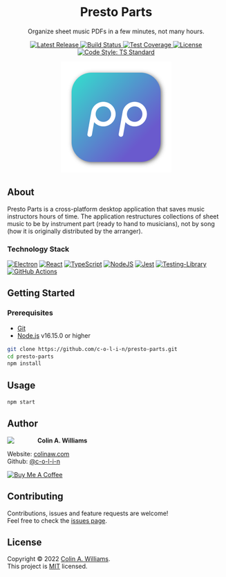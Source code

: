<h1 align="center">Presto Parts</h1>

<p align="center">Organize sheet music PDFs in a few minutes, not many hours.</p>

<div align="center">
  <a href="https://github.com/c-o-l-i-n/presto-parts/releases/latest">
    <img alt="Latest Release" src="https://img.shields.io/github/v/release/c-o-l-i-n/presto-parts?include_prereleases&label=latest%20release" />
  </a>
  <a href="https://github.com/c-o-l-i-n/presto-parts/actions">
    <img alt="Build Status" src="https://img.shields.io/github/actions/workflow/status/c-o-l-i-n/presto-parts/build.yml?branch=main" />
  </a>
  <a href="https://app.codecov.io/gh/c-o-l-i-n/presto-parts" target="_blank">
    <img alt="Test Coverage" src="https://img.shields.io/codecov/c/gh/c-o-l-i-n/presto-parts" />
  </a>
  <a href="LICENSE">
    <img alt="License" src="https://img.shields.io/github/license/c-o-l-i-n/presto-parts" />
  </a>
  <a href="https://standardjs.com" target="_blank">
    <img alt="Code Style: TS Standard" src="https://img.shields.io/badge/code%20style-ts--standard-blue?logo=typescript&logoColor=white&logoWidth=12" />
  </a>
</div>

<p align="center">
  <a href="https://prestoparts.org" target="_blank">
    <img alt="Presto Parts Logo" width="256" height="256" src="assets/app-icons/app-icon.iconset/icon_512x512.png" />
  </a>
</p>

## About

Presto Parts is a cross-platform desktop application that saves music instructors hours of time. The application restructures collections of sheet music to be by instrument part (ready to hand to musicians), not by song (how it is originally distributed by the arranger).

### Technology Stack

[![Electron](https://img.shields.io/badge/Electron-191970?style=for-the-badge&logo=Electron&logoColor=white)](https://www.electronjs.org/)
[![React](https://img.shields.io/badge/react-%2320232a.svg?style=for-the-badge&logo=react&logoColor=%2361DAFB)](https://reactjs.org/)
[![TypeScript](https://img.shields.io/badge/typescript-%23007ACC.svg?style=for-the-badge&logo=typescript&logoColor=white)](https://www.typescriptlang.org/)
[![NodeJS](https://img.shields.io/badge/node.js-6DA55F?style=for-the-badge&logo=node.js&logoColor=white)](https://nodejs.org/)
[![Jest](https://img.shields.io/badge/-jest-%23C21325?style=for-the-badge&logo=jest&logoColor=white)](https://jestjs.io/)
[![Testing-Library](https://img.shields.io/badge/-Testing%20Library-%23E33332?style=for-the-badge&logo=testing-library&logoColor=white)](https://testing-library.com/)
[![GitHub Actions](https://img.shields.io/badge/github%20actions-%232671E5.svg?style=for-the-badge&logo=githubactions&logoColor=white)](https://github.com/features/actions)

## Getting Started

### Prerequisites

* [Git](https://git-scm.com/)
* [Node.js](https://nodejs.org/) v16.15.0 or higher

```sh
git clone https://github.com/c-o-l-i-n/presto-parts.git
cd presto-parts
npm install
```

## Usage

```sh
npm start
```

## Author

<a href="https://github.com/c-o-l-i-n">
  <img src="https://images.weserv.nl/?url=avatars.githubusercontent.com/u/40863449?v=4&w=140&fit=cover&mask=circle&maxage=7d" style="width: 70px" align="left"/>
</a>

**Colin A. Williams**

Website: [colinaw.com](https://colinaw.com)
<br>
Github: [@c-o-l-i-n](https://github.com/c-o-l-i-n)

<a href="https://www.buymeacoffee.com/colinw" target="_blank"><img src="https://cdn.buymeacoffee.com/buttons/v2/default-yellow.png" alt="Buy Me A Coffee" style="width: 200px" ></a>

## Contributing

Contributions, issues and feature requests are welcome!<br />Feel free to check the [issues page](https://github.com/c-o-l-i-n/presto-parts/issues).

## License

Copyright © 2022 [Colin A. Williams](https://github.com/c-o-l-i-n).<br /> This project is [MIT](LICENSE) licensed.
